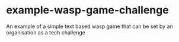# example-wasp-game-challenge
An example of a simple text based wasp game that can be set by an organisation as a tech challenge
